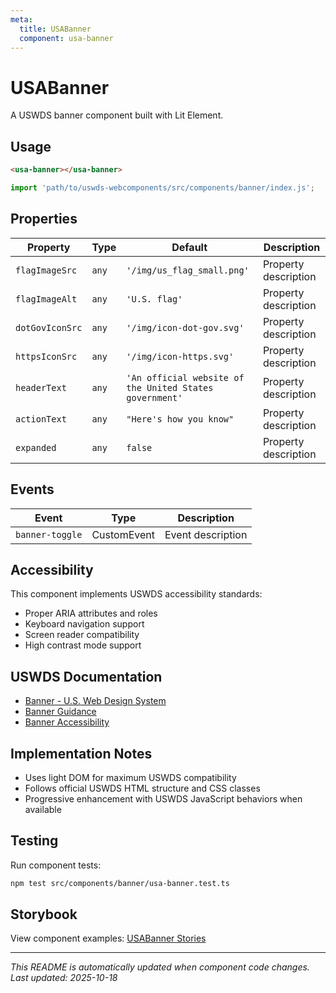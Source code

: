 ```yaml
---
meta:
  title: USABanner
  component: usa-banner
---
```


# USABanner

A USWDS banner component built with Lit Element.

## Usage

```html
<usa-banner></usa-banner>
```

```javascript
import 'path/to/uswds-webcomponents/src/components/banner/index.js';
```

## Properties

| Property        | Type  | Default                                                 | Description          |
| --------------- | ----- | ------------------------------------------------------- | -------------------- |
| `flagImageSrc`  | `any` | `'/img/us_flag_small.png'`                              | Property description |
| `flagImageAlt`  | `any` | `'U.S. flag'`                                           | Property description |
| `dotGovIconSrc` | `any` | `'/img/icon-dot-gov.svg'`                               | Property description |
| `httpsIconSrc`  | `any` | `'/img/icon-https.svg'`                                 | Property description |
| `headerText`    | `any` | `'An official website of the United States government'` | Property description |
| `actionText`    | `any` | `"Here's how you know"`                                 | Property description |
| `expanded`      | `any` | `false`                                                 | Property description |

## Events

| Event           | Type        | Description       |
| --------------- | ----------- | ----------------- |
| `banner-toggle` | CustomEvent | Event description |

## Accessibility

This component implements USWDS accessibility standards:

- Proper ARIA attributes and roles
- Keyboard navigation support
- Screen reader compatibility
- High contrast mode support

## USWDS Documentation

- [Banner - U.S. Web Design System](https://designsystem.digital.gov/components/banner/)
- [Banner Guidance](https://designsystem.digital.gov/components/banner/#guidance)
- [Banner Accessibility](https://designsystem.digital.gov/components/banner/#accessibility)

## Implementation Notes

- Uses light DOM for maximum USWDS compatibility
- Follows official USWDS HTML structure and CSS classes
- Progressive enhancement with USWDS JavaScript behaviors when available

## Testing

Run component tests:

```bash
npm test src/components/banner/usa-banner.test.ts
```

## Storybook

View component examples: [USABanner Stories](http://localhost:6006/?path=/story/components-banner)

---

_This README is automatically updated when component code changes._
_Last updated: 2025-10-18_
